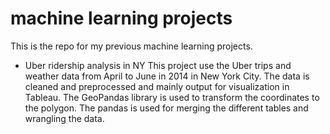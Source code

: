 # machine learning projects
 This is the repo for my previous machine learning projects.

 - Uber ridership analysis in NY
This project use the Uber trips and weather data from April to June in 2014 in New York City. The data is cleaned and preprocessed and mainly output for visualization in Tableau. The GeoPandas library is used to transform the coordinates to the polygon. The pandas is used for merging the different tables and wrangling the data.

